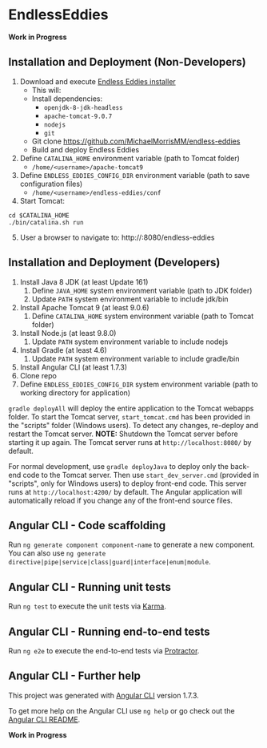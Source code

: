 # EndlessEddies
**Work in Progress**

## Installation and Deployment (Non-Developers)
1. Download and execute [Endless Eddies installer](https://github.com/MichaelMorrisMM/endless-eddies/blob/master/scripts/install-endless-eddies.sh)
    - This will:
    - Install dependencies:
        - `openjdk-8-jdk-headless`
        - `apache-tomcat-9.0.7`
        - `nodejs`
        - `git`
    - Git clone https://github.com/MichaelMorrisMM/endless-eddies
    - Build and deploy Endless Eddies
2. Define `CATALINA_HOME` environment variable (path to Tomcat folder)
    - `/home/<username>/apache-tomcat9`
3. Define `ENDLESS_EDDIES_CONFIG_DIR` environment variable (path to save configuration files)
    - `/home/<username>/endless-eddies/conf`
4. Start Tomcat:
```
cd $CATALINA_HOME
./bin/catalina.sh run
```
5. User a browser to navigate to: http://<server-ip-address>:8080/endless-eddies

## Installation and Deployment (Developers)
1. Install Java 8 JDK (at least Update 161)
    1. Define `JAVA_HOME` system environment variable (path to JDK folder)
    2. Update `PATH` system environment variable to include jdk/bin
2. Install Apache Tomcat 9 (at least 9.0.6)
    1. Define `CATALINA_HOME` system environment variable (path to Tomcat folder)
3. Install Node.js (at least 9.8.0)
    1. Update `PATH` system environment variable to include nodejs
4. Install Gradle (at least 4.6)
    1. Update `PATH` system environment variable to include gradle/bin
5. Install Angular CLI (at least 1.7.3)
6. Clone repo
7. Define `ENDLESS_EDDIES_CONFIG_DIR` system environment variable (path to working directory for application)

`gradle deployAll` will deploy the entire application to the Tomcat webapps folder. 
To start the Tomcat server, `start_tomcat.cmd` has been provided in the "scripts" folder (Windows users). 
To detect any changes, re-deploy and restart the Tomcat server. 
**NOTE:** Shutdown the Tomcat server before starting it up again. 
The Tomcat server runs at `http://localhost:8080/` by default.

For normal development, use `gradle deployJava` to deploy only the back-end code to the Tomcat server.
Then use `start_dev_server.cmd` (provided in "scripts", only for Windows users) to deploy front-end code. 
This server runs at `http://localhost:4200/` by default. 
The Angular application will automatically reload if you change any of the front-end source files.

## Angular CLI - Code scaffolding

Run `ng generate component component-name` to generate a new component. You can also use `ng generate directive|pipe|service|class|guard|interface|enum|module`.

## Angular CLI - Running unit tests

Run `ng test` to execute the unit tests via [Karma](https://karma-runner.github.io).

## Angular CLI - Running end-to-end tests

Run `ng e2e` to execute the end-to-end tests via [Protractor](http://www.protractortest.org/).

## Angular CLI - Further help
This project was generated with [Angular CLI](https://github.com/angular/angular-cli) version 1.7.3.

To get more help on the Angular CLI use `ng help` or go check out the [Angular CLI README](https://github.com/angular/angular-cli/blob/master/README.md).

**Work in Progress**
